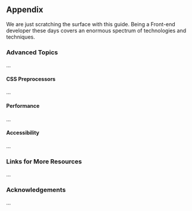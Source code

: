 
## Appendix

We are just scratching the surface with this guide. Being a Front-end developer these days covers an enormous spectrum of technologies and techniques.

### Advanced Topics

...

#### CSS Preprocessors

...

#### Performance

...

#### Accessibility

...

### Links for More Resources

...

### Acknowledgements

...


